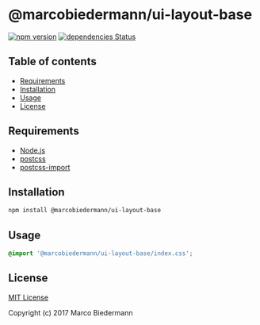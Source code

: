 # @marcobiedermann/ui-layout-base

[![npm version](https://badge.fury.io/js/%40marcobiedermann%2Fui-layout-base.svg)](https://badge.fury.io/js/%40marcobiedermann%2Fui-layout-base)
[![dependencies Status](https://david-dm.org/marcobiedermann/ui/status.svg?path=packages/ui-layout-base)](https://david-dm.org/marcobiedermann/ui?path=packages/ui-layout-base)

## Table of contents

* [Requirements](#requirements)
* [Installation](#installation)
* [Usage](#usage)
* [License](#license)

## Requirements

* [Node.js](https://nodejs.org)
* [postcss](https://github.com/postcss/postcss)
* [postcss-import](https://github.com/postcss/postcss-import)

## Installation

```sh
npm install @marcobiedermann/ui-layout-base
```

## Usage

```css
@import '@marcobiedermann/ui-layout-base/index.css';
```

## License

[MIT License](LICENSE)

Copyright (c) 2017 Marco Biedermann
